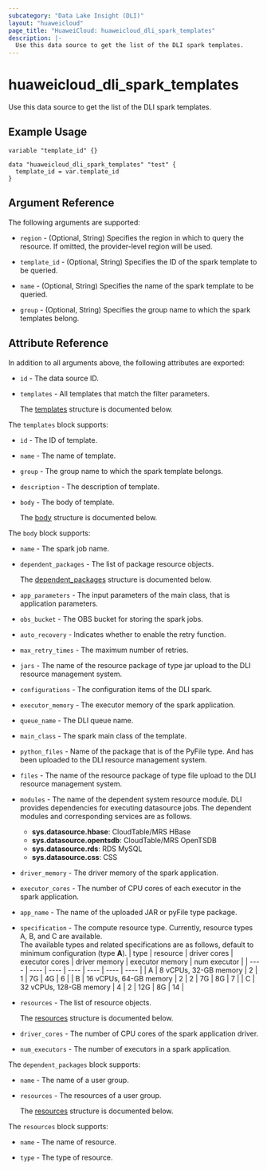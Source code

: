 ```yaml
---
subcategory: "Data Lake Insight (DLI)"
layout: "huaweicloud"
page_title: "HuaweiCloud: huaweicloud_dli_spark_templates"
description: |-
  Use this data source to get the list of the DLI spark templates.
---
```


# huaweicloud_dli_spark_templates

Use this data source to get the list of the DLI spark templates.

## Example Usage

```hcl
variable "template_id" {}

data "huaweicloud_dli_spark_templates" "test" {
  template_id = var.template_id
}
```

## Argument Reference

The following arguments are supported:

* `region` - (Optional, String) Specifies the region in which to query the resource.
  If omitted, the provider-level region will be used.

* `template_id` - (Optional, String) Specifies the ID of the spark template to be queried.

* `name` - (Optional, String) Specifies the name of the spark template to be queried.

* `group` - (Optional, String) Specifies the group name to which the spark templates belong.

## Attribute Reference

In addition to all arguments above, the following attributes are exported:

* `id` - The data source ID.

* `templates` - All templates that match the filter parameters.

  The [templates](#templates_struct) structure is documented below.

<a name="templates_struct"></a>
The `templates` block supports:

* `id` - The ID of template.

* `name` - The name of template.

* `group` - The group name to which the spark template belongs.

* `description` - The description of template.

* `body` - The body of template.

  The [body](#templates_body_struct) structure is documented below.

<a name="templates_body_struct"></a>
The `body` block supports:

* `name` - The spark job name.

* `dependent_packages` - The list of package resource objects.

  The [dependent_packages](#body_dependent_packages_struct) structure is documented below.

* `app_parameters` - The input parameters of the main class, that is application parameters.

* `obs_bucket` - The OBS bucket for storing the spark jobs.

* `auto_recovery` - Indicates whether to enable the retry function.

* `max_retry_times` - The maximum number of retries.

* `jars` - The name of the resource package of type jar upload to the DLI resource management system.

* `configurations` - The configuration items of the DLI spark.

* `executor_memory` - The executor memory of the spark application.

* `queue_name` - The DLI queue name.

* `main_class` - The spark main class of the template.

* `python_files` - Name of the package that is of the PyFile type.
  And has been uploaded to the DLI resource management system.

* `files` - The name of the resource package of type file upload to the DLI resource management system.

* `modules` - The name of the dependent system resource module.
  DLI provides dependencies for executing datasource jobs.
  The dependent modules and corresponding services are as follows.
  + **sys.datasource.hbase**: CloudTable/MRS HBase
  + **sys.datasource.opentsdb**: CloudTable/MRS OpenTSDB
  + **sys.datasource.rds**: RDS MySQL
  + **sys.datasource.css**: CSS

* `driver_memory` - The driver memory of the spark application.

* `executor_cores` - The number of CPU cores of each executor in the spark application.

* `app_name` - The name of the uploaded JAR or pyFile type package.

* `specification` - The compute resource type. Currently, resource types A, B, and C are available.  
  The available types and related specifications are as follows, default to minimum configuration (type **A**).
  | type | resource | driver cores | executor cores | driver memory | executor memory | num executor |
  | ---- | ---- | ---- | ---- | ---- | ---- | ---- |
  | A | 8 vCPUs, 32-GB memory | 2 | 1 | 7G | 4G | 6 |
  | B | 16 vCPUs, 64-GB memory | 2 | 2 | 7G | 8G | 7 |
  | C | 32 vCPUs, 128-GB memory | 4 | 2 | 12G | 8G | 14 |

* `resources` - The list of resource objects.

  The [resources](#body_resources_struct) structure is documented below.

* `driver_cores` - The number of CPU cores of the spark application driver.

* `num_executors` - The number of executors in a spark application.

<a name="body_dependent_packages_struct"></a>
The `dependent_packages` block supports:

* `name` - The name of a user group.

* `resources` - The resources of a user group.

  The [resources](#body_resources_struct) structure is documented below.

<a name="body_resources_struct"></a>
The `resources` block supports:

* `name` - The name of resource.

* `type` - The type of resource.
